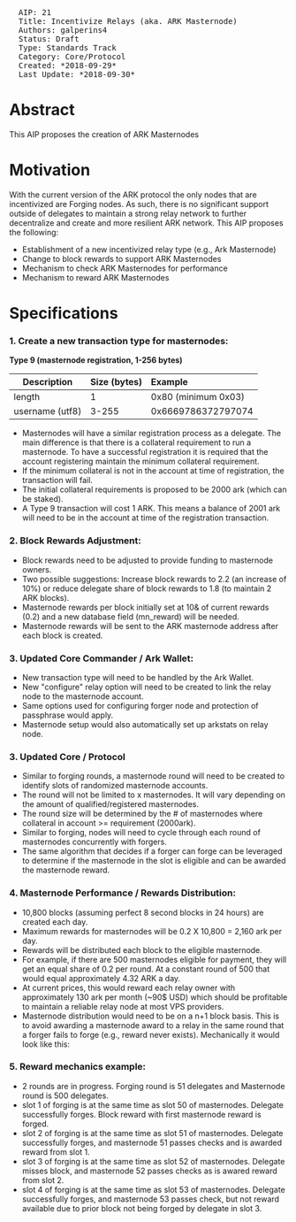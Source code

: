 <pre>
  AIP: 21
  Title: Incentivize Relays (aka. ARK Masternode)
  Authors: galperins4 <galperins4@gmail.com>
  Status: Draft
  Type: Standards Track
  Category: Core/Protocol
  Created: *2018-09-29*
  Last Update: *2018-09-30*
</pre>

Abstract
========
This AIP proposes the creation of ARK Masternodes


Motivation
==========

With the current version of the ARK protocol the only nodes that are incentivized are Forging nodes. As such, there is no significant support outside of delegates to maintain a strong relay network to further decentralize and create and more resilient ARK network. This AIP proposes the following:
- Establishment of a new incentivized relay type (e.g., Ark Masternode)
- Change to block rewards to support ARK Masternodes
- Mechanism to check ARK Masternodes for performance
- Mechanism to reward ARK Masternodes

Specifications
==============

### 1. Create a new transaction type for masternodes:

**Type 9 (masternode registration, 1-256 bytes)**

| Description       | Size (bytes)  | Example                                                              |
| -------------     | ------------- | :-------                                                             |
| length            | 1             | 0x80 (minimum 0x03)                                                  |
| username (utf8)   | 3-255         | 0x6669786372797074   

- Masternodes will have a similar registration process as a delegate. The main difference is that there is a collateral requirement to run a masternode. To have a successful registration it is required that the account registering maintain the minimum collateral requirement.
- If the minimum collateral is not in the account at time of registration, the transaction will fail.
- The initial collateral requirements is proposed to be 2000 ark (which can be staked).
- A Type 9 transaction will cost 1 ARK. This means a balance of 2001 ark will need to be in the account at time of the registration transaction. 

### 2. Block Rewards Adjustment:
- Block rewards need to be adjusted to provide funding to masternode owners.
- Two possible suggestions: Increase block rewards to 2.2 (an increase of 10%) or reduce delegate share of block rewards to 1.8 (to maintain 2 ARK blocks).
- Masternode rewards per block initially set at 10& of current rewards (0.2) and a new database field (mn_reward) will be needed.
- Masternode rewards will be sent to the ARK masternode address after each block is created.

### 3. Updated Core Commander /  Ark Wallet:
- New transaction type will need to be handled by the Ark Wallet.
- New "configure" relay option will need to be created to link the relay node to the masternode account.
- Same options used for configuring forger node and protection of passphrase would apply.
- Masternode setup would also automatically set up arkstats on relay node.

### 3. Updated Core / Protocol
- Similar to forging rounds, a masternode round will need to be created to identify slots of randomized masternode accounts. 
- The round will not be limited to x masternodes. It will vary depending on the amount of qualified/registered masternodes.
- The round size will be determined by the # of masternodes where collateral in account >= requirement (2000ark).
- Similar to forging, nodes will need to cycle through each round of masternodes concurrently with forgers. 
- The same algorithm that decides if a forger can forge can be leveraged to determine if the masternode in the slot is eligible and can be awarded the masternode reward.

### 4. Masternode Performance / Rewards Distribution:
- 10,800 blocks (assuming perfect 8 second blocks in 24 hours) are created each day.
- Maximum rewards for masternodes will be 0.2 X 10,800 = 2,160 ark per day.
- Rewards will be distributed each block to the eligible masternode.
- For example, if  there are 500 masternodes eligible for payment, they will get an equal share of 0.2 per round. At a constant round of 500 that would equal approximately 4.32 ARK a day.
- At current prices, this would reward each relay owner with approximately 130 ark per month (~90$ USD) which should be profitable to maintain a reliable relay node at most VPS providers.
- Masternode distribution would need to be on a n+1 block basis. This is to avoid awarding a masternode award to a relay in the same round that a forger fails to forge (e.g., reward never exists). Mechanically it would look like this:

### 5. Reward mechanics example:
- 2 rounds are in progress. Forging round is 51 delegates and Masternode round is 500 delegates.
- slot 1 of forging is at the same time as slot 50 of masternodes. Delegate successfully forges. Block reward with first masternode reward is forged.
- slot 2 of forging is at the same time as slot 51 of masternodes. Delegate successfully forges, and masternode 51 passes checks and is awarded reward from slot 1. 
- slot 3 of forging is at the same time as slot 52 of masternodes. Delegate misses block, and masternode 52 passes checks as is awared reward from slot 2.
- slot 4 of forging is at the same time as slot 53 of masternodes. Delegate successfully forges, and masternode 53 passes check, but not reward available due to prior block not being forged by delegate in slot 3.

